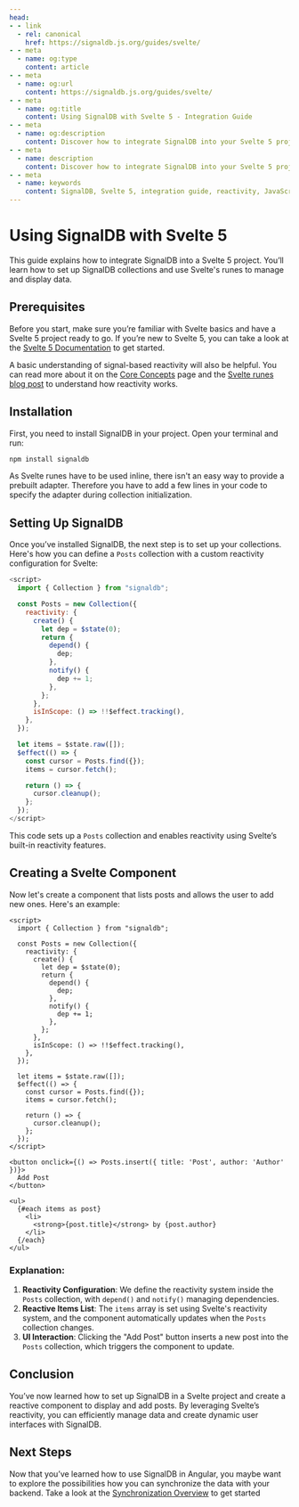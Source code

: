 ```yaml
---
head:
- - link
  - rel: canonical
    href: https://signaldb.js.org/guides/svelte/
- - meta
  - name: og:type
    content: article
- - meta
  - name: og:url
    content: https://signaldb.js.org/guides/svelte/
- - meta
  - name: og:title
    content: Using SignalDB with Svelte 5 - Integration Guide
- - meta
  - name: og:description
    content: Discover how to integrate SignalDB into your Svelte 5 project. This guide covers setting up SignalDB collections, configuring reactivity with Svelte runes, and building a reactive component to manage and display data.
- - meta
  - name: description
    content: Discover how to integrate SignalDB into your Svelte 5 project. This guide covers setting up SignalDB collections, configuring reactivity with Svelte runes, and building a reactive component to manage and display data.
- - meta
  - name: keywords
    content: SignalDB, Svelte 5, integration guide, reactivity, JavaScript, TypeScript, Svelte runes, SignalDB plugin, collection setup, reactive components, real-time updates
---
```

# Using SignalDB with Svelte 5

This guide explains how to integrate SignalDB into a Svelte 5 project. You’ll learn how to set up SignalDB collections and use Svelte's runes to manage and display data.

## Prerequisites

Before you start, make sure you’re familiar with Svelte basics and have a Svelte 5 project ready to go. If you’re new to Svelte 5, you can take a look at the [Svelte 5 Documentation](https://svelte-5-preview.vercel.app/docs/introduction) to get started.

A basic understanding of signal-based reactivity will also be helpful. You can read more about it on the [Core Concepts](/core-concepts/#signals-and-reactivity) page and the [Svelte runes blog post](https://svelte.dev/blog/runes) to understand how reactivity works.

## Installation

First, you need to install SignalDB in your project. Open your terminal and run:

```bash
npm install signaldb
```

As Svelte runes have to be used inline, there isn't an easy way to provide a prebuilt adapter. Therefore you have to add a few lines in your code to specify the adapter during collection initialization.

## Setting Up SignalDB

Once you’ve installed SignalDB, the next step is to set up your collections. Here's how you can define a `Posts` collection with a custom reactivity configuration for Svelte:

```js
<script>
  import { Collection } from "signaldb";

  const Posts = new Collection({
    reactivity: {
      create() {
        let dep = $state(0);
        return {
          depend() {
            dep;
          },
          notify() {
            dep += 1;
          },
        };
      },
      isInScope: () => !!$effect.tracking(),
    },
  });

  let items = $state.raw([]);
  $effect(() => {
    const cursor = Posts.find({});
    items = cursor.fetch();

    return () => {
      cursor.cleanup();
    };
  });
</script>
```

This code sets up a `Posts` collection and enables reactivity using Svelte’s built-in reactivity features.

## Creating a Svelte Component

Now let's create a component that lists posts and allows the user to add new ones. Here's an example:

```svelte
<script>
  import { Collection } from "signaldb";

  const Posts = new Collection({
    reactivity: {
      create() {
        let dep = $state(0);
        return {
          depend() {
            dep;
          },
          notify() {
            dep += 1;
          },
        };
      },
      isInScope: () => !!$effect.tracking(),
    },
  });

  let items = $state.raw([]);
  $effect(() => {
    const cursor = Posts.find({});
    items = cursor.fetch();

    return () => {
      cursor.cleanup();
    };
  });
</script>

<button onclick={() => Posts.insert({ title: 'Post', author: 'Author' })}>
  Add Post
</button>

<ul>
  {#each items as post}
    <li>
      <strong>{post.title}</strong> by {post.author}
    </li>
  {/each}
</ul>
```

### Explanation:
1. **Reactivity Configuration**: We define the reactivity system inside the `Posts` collection, with `depend()` and `notify()` managing dependencies.
2. **Reactive Items List**: The `items` array is set using Svelte's reactivity system, and the component automatically updates when the `Posts` collection changes.
3. **UI Interaction**: Clicking the "Add Post" button inserts a new post into the `Posts` collection, which triggers the component to update.

## Conclusion

You’ve now learned how to set up SignalDB in a Svelte project and create a reactive component to display and add posts. By leveraging Svelte’s reactivity, you can efficiently manage data and create dynamic user interfaces with SignalDB.

## Next Steps

Now that you’ve learned how to use SignalDB in Angular, you maybe want to explore the possibilities how you can synchronize the data with your backend.
Take a look at the [Synchronization Overview](/sync/) to get started
